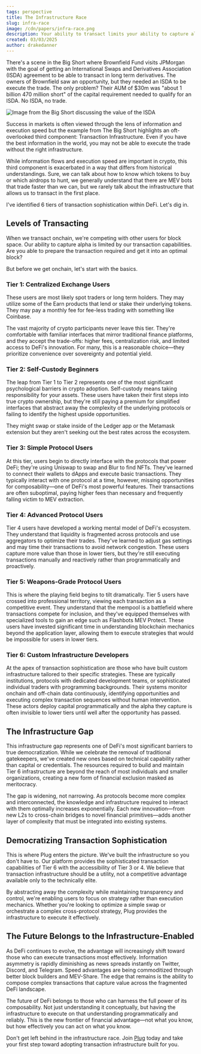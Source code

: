 ```yaml
---
tags: perspective
title: The Infrastructure Race
slug: infra-race
image: /cdn/papers/infra-race.png
description: Your ability to transact limits your ability to capture alpha.
created: 03/03/2025
author: drakedanner
---
```


There's a scene in the Big Short where Brownfield Fund visits JPMorgan with the goal of getting an International Swaps and Derivatives Association (ISDA) agreement to be able to transact in long term derivatives. The owners of Brownfield saw an opportunity, but they needed an ISDA to be execute the trade. The only problem? Their AUM of $30m was "about 1 billion 470 million short" of the capital requirement needed to qualify for an ISDA. No ISDA, no trade.

![Image from the Big Short discussing the value of the ISDA](https://cdn.onplug.io/posts/infra-race/isda-2.png)

Success in markets is often viewed through the lens of information and execution speed but the example from The Big Short highlights an oft-overlooked third component: Transaction Infrastructure. Even if you have the best information in the world, you may not be able to execute the trade without the right infrastructure.

While information flows and execution speed are important in crypto, this third component is exacerbated in a way that differs from historical understandings. Sure, we can talk about how to know which tokens to buy or which airdrops to hunt, we generally understand that there are MEV bots that trade faster than we can, but we rarely talk about the infrastructure that allows us to transact in the first place.

I've identified 6 tiers of transaction sophistication within DeFi. Let's dig in.

## Levels of Transacting

When we transact onchain, we're competing with other users for block space. Our ability to capture alpha is limited by our transaction capabilities. Are you able to prepare the transaction required and get it into an optimal block?

But before we get onchain, let's start with the basics.

### Tier 1: Centralized Exchange Users

These users are most likely spot traders or long term holders. They may utilize some of the Earn products that lend or stake their underlying tokens. They may pay a monthly fee for fee-less trading with something like Coinbase.

The vast majority of crypto participants never leave this tier. They're comfortable with familiar interfaces that mirror traditional finance platforms, and they accept the trade-offs: higher fees, centralization risk, and limited access to DeFi's innovation. For many, this is a reasonable choice—they prioritize convenience over sovereignty and potential yield.

### Tier 2: Self-Custody Beginners

The leap from Tier 1 to Tier 2 represents one of the most significant psychological barriers in crypto adoption. Self-custody means taking responsibility for your assets. These users have taken their first steps into true crypto ownership, but they're still paying a premium for simplified interfaces that abstract away the complexity of the underlying protocols or failing to identify the highest upside opportunities.

They might swap or stake inside of the Ledger app or the Metamask extension but they aren't seeking out the best rates across the ecosystem.

### Tier 3: Simple Protocol Users

At this tier, users begin to directly interface with the protocols that power DeFi; they're using Uniswap to swap and Blur to find NFTs. They've learned to connect their wallets to dApps and execute basic transactions. They typically interact with one protocol at a time, however, missing opportunities for composability—one of DeFi's most powerful features. Their transactions are often suboptimal, paying higher fees than necessary and frequently falling victim to MEV extraction.

### Tier 4: Advanced Protocol Users

Tier 4 users have developed a working mental model of DeFi's ecosystem. They understand that liquidity is fragmented across protocols and use aggregators to optimize their trades. They've learned to adjust gas settings and may time their transactions to avoid network congestion. These users capture more value than those in lower tiers, but they're still executing transactions manually and reactively rather than programmatically and proactively.

### Tier 5: Weapons-Grade Protocol Users

This is where the playing field begins to tilt dramatically. Tier 5 users have crossed into professional territory, viewing each transaction as a competitive event. They understand that the mempool is a battlefield where transactions compete for inclusion, and they've equipped themselves with specialized tools to gain an edge such as Flashbots MEV Protect. These users have invested significant time in understanding blockchain mechanics beyond the application layer, allowing them to execute strategies that would be impossible for users in lower tiers.

### Tier 6: Custom Infrastructure Developers

At the apex of transaction sophistication are those who have built custom infrastructure tailored to their specific strategies. These are typically institutions, protocols with dedicated development teams, or sophisticated individual traders with programming backgrounds. Their systems monitor onchain and off-chain data continuously, identifying opportunities and executing complex transaction sequences without human intervention. These actors deploy capital programmatically and the alpha they capture is often invisible to lower tiers until well after the opportunity has passed.

## The Infrastructure Gap

This infrastructure gap represents one of DeFi's most significant barriers to true democratization. While we celebrate the removal of traditional gatekeepers, we've created new ones based on technical capability rather than capital or credentials. The resources required to build and maintain Tier 6 infrastructure are beyond the reach of most individuals and smaller organizations, creating a new form of financial exclusion masked as meritocracy.

The gap is widening, not narrowing. As protocols become more complex and interconnected, the knowledge and infrastructure required to interact with them optimally increases exponentially. Each new innovation—from new L2s to cross-chain bridges to novel financial primitives—adds another layer of complexity that must be integrated into existing systems.

## Democratizing Transaction Sophistication

This is where Plug enters the picture. We've built the infrastructure so you don't have to. Our platform provides the sophisticated transaction capabilities of Tier 6 with the accessibility of Tier 3 or 4. We believe that transaction infrastructure should be a utility, not a competitive advantage available only to the technically elite.

By abstracting away the complexity while maintaining transparency and control, we're enabling users to focus on strategy rather than execution mechanics. Whether you're looking to optimize a simple swap or orchestrate a complex cross-protocol strategy, Plug provides the infrastructure to execute it effectively.

## The Future Belongs to the Infrastructure-Enabled

As DeFi continues to evolve, the advantage will increasingly shift toward those who can execute transactions most effectively. Information asymmetry is rapidly diminishing as news spreads instantly on Twitter, Discord, and Telegram. Speed advantages are being commoditized through better block builders and MEV-Share. The edge that remains is the ability to compose complex transactions that capture value across the fragmented DeFi landscape.

The future of DeFi belongs to those who can harness the full power of its composability. Not just understanding it conceptually, but having the infrastructure to execute on that understanding programmatically and reliably. This is the new frontier of financial advantage—not what you know, but how effectively you can act on what you know.

Don't get left behind in the infrastructure race. Join [Plug](https://www.onplug.io/) today and take your first step toward adopting transaction infrastructure built for you.

